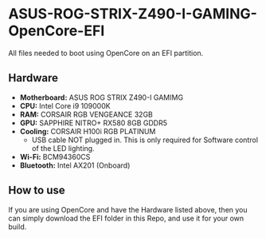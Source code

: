 # ASUS-ROG-STRIX-Z490-I-GAMING-OpenCore-EFI
All files needed to boot using OpenCore on an EFI partition.

## Hardware

- **Motherboard:** ASUS ROG STRIX Z490-I GAMIMG
- **CPU:** Intel Core i9 109000K
- **RAM:** CORSAIR RGB VENGEANCE 32GB
- **GPU:** SAPPHIRE NITRO+ RX580 8GB GDDR5
- **Cooling:** CORSAIR H100i RGB PLATINUM
  - USB cable NOT plugged in. This is only required for Software control of the LED lighting.
- **Wi-Fi:** BCM94360CS
- **Bluetooth:** Intel AX201 (Onboard)

## How to use

If you are using OpenCore and have the Hardware listed above, then you can simply download the EFI folder in this Repo, and use it for your own build.
